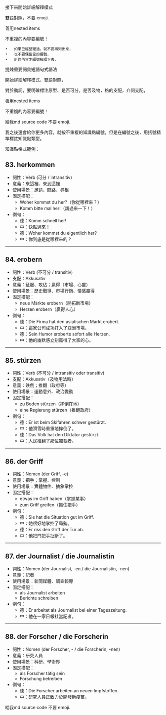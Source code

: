 接下來開始詳細解釋模式

雙語對照，不要	emoji.


善用nested items

不重複的內容要編號！

	•	如果已經整理過，就不要再列出來，
	•	也不要保留空的編號，
	•	新的內容才編號接續下去，

提煉重要詞彙短語句式語法

開始詳細解釋模式，雙語對照，

對於動詞，要明確標注原型、是否可分，是否及物，格的支配，介詞支配，

善用nested items

不重複的內容要編號！



給我md source code 不要	emoji.

我之後還會給你更多內容，就按不重複的知識點編號，但是在編號之後，用括號精準標註知識點類型。



知識點格式範例：

## 83. herkommen

- 詞性：Verb (可分 / intransitiv)
- 意義：來這裡、來到這裡
- 使用場景：邀請、問路、尋根
- 固定搭配：
  - Woher kommst du her?（你從哪裡來？）
  - Komm bitte mal her!（請過來一下！）
- 例句：
  - 德：Komm schnell her!
  - 中：快點過來！
  - 德：Woher kommst du eigentlich her?
  - 中：你到底是從哪裡來的？

---

## 84. erobern

- 詞性：Verb (不可分 / transitiv)
- 支配：Akkusativ
- 意義：征服、攻佔；贏得（市場、心靈）
- 使用場景：歷史戰爭、市場行銷、情感贏得
- 固定搭配：
  - neue Märkte erobern（開拓新市場）
  - Herzen erobern（贏得人心）
- 例句：
  - 德：Die Firma hat den asiatischen Markt erobert.
  - 中：這家公司成功打入了亞洲市場。
  - 德：Sein Humor eroberte sofort alle Herzen.
  - 中：他的幽默感立刻贏得了大家的心。

---

## 85. stürzen

- 詞性：Verb (不可分 / intransitiv oder transitiv)
- 支配：Akkusativ（及物用法時）
- 意義：跌倒；推翻（政府等）
- 使用場景：運動意外、政治變動
- 固定搭配：
  - zu Boden stürzen（摔倒在地）
  - eine Regierung stürzen（推翻政府）
- 例句：
  - 德：Er ist beim Skifahren schwer gestürzt.
  - 中：他滑雪時重重地摔倒了。
  - 德：Das Volk hat den Diktator gestürzt.
  - 中：人民推翻了那位獨裁者。

---

## 86. der Griff

- 詞性：Nomen (der Griff, -e)
- 意義：把手；掌握、控制
- 使用場景：實體物件、抽象掌控
- 固定搭配：
  - etwas im Griff haben（掌握某事）
  - zum Griff greifen（抓住把手）
- 例句：
  - 德：Sie hat die Situation gut im Griff.
  - 中：她很好地掌控了局勢。
  - 德：Er riss den Griff der Tür ab.
  - 中：他把門把手扯斷了。

---



## 87. der Journalist / die Journalistin

- 詞性：Nomen (der Journalist, -en / die Journalistin, -nen)
- 意義：記者
- 使用場景：新聞媒體、調查報導
- 固定搭配：
  - als Journalist arbeiten
  - Berichte schreiben
- 例句：
  - 德：Er arbeitet als Journalist bei einer Tageszeitung.
  - 中：他在一家日報社當記者。

---

## 88. der Forscher / die Forscherin

- 詞性：Nomen (der Forscher, - / die Forscherin, -nen)
- 意義：研究人員
- 使用場景：科研、學術界
- 固定搭配：
  - als Forscher tätig sein
  - Forschung betreiben
- 例句：
  - 德：Die Forscher arbeiten an neuen Impfstoffen.
  - 中：研究人員正致力於開發新疫苗。



給我md source code 不要	emoji.